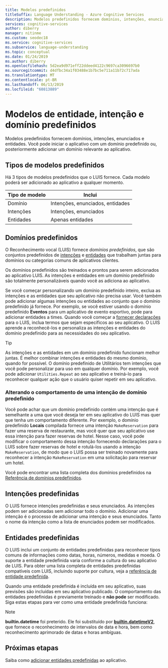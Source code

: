 ```yaml
---
title: Modelos predefinidos
titleSuffix: Language Understanding - Azure Cognitive Services
description: Modelos predefinidos fornecem domínios, intenções, enunciados e entidades. Você pode iniciar o aplicativo com um domínio predefinido ou, posteriormente adicionar um domínio relevante ao aplicativo.
services: cognitive-services
author: diberry
manager: nitinme
ms.custom: seodec18
ms.service: cognitive-services
ms.subservice: language-understanding
ms.topic: conceptual
ms.date: 01/24/2019
ms.author: diberry
ms.openlocfilehash: 5d2ea9d971eff22ddeed4122c9697ca3096697b0
ms.sourcegitcommit: d4dfbc34a1f03488e1b7bc5e711a11b72c717ada
ms.translationtype: MT
ms.contentlocale: pt-BR
ms.lasthandoff: 06/13/2019
ms.locfileid: "60813889"
---
```

# <a name="prebuilt-domain-intent-and-entity-models"></a>Modelos de entidade, intenção e domínio predefinidos

Modelos predefinidos fornecem domínios, intenções, enunciados e entidades. Você pode iniciar o aplicativo com um domínio predefinido ou, posteriormente adicionar um domínio relevante ao aplicativo. 

## <a name="types-of-prebuilt-models"></a>Tipos de modelos predefinidos

Há 3 tipos de modelos predefinidos que o LUIS fornece. Cada modelo poderá ser adicionado ao aplicativo a qualquer momento. 

|Tipo de modelo|Inclui|
|--|--|
|Domínio|Intenções, enunciados, entidades|
|Intenções|Intenções, enunciados|
|Entidades|Apenas entidades| 

## <a name="prebuilt-domains"></a>Domínios predefinidos

O Reconhecimento vocal (LUIS) fornece *domínios predefinidos*, que são conjuntos predefinidos de [intenções](luis-how-to-add-intents.md) e [entidades](luis-concept-entity-types.md) que trabalham juntas para domínios ou categorias comuns de aplicativos clientes. 

Os domínios predefinidos são treinados e prontos para serem adicionados ao aplicativo LUIS. As intenções e entidades em um domínio predefinido são totalmente personalizáveis quando você as adiciona ao aplicativo. 

Se você começar personalizando um domínio predefinido inteiro, exclua as intenções e as entidades que seu aplicativo não precisa usar. Você também pode adicionar algumas intenções ou entidades ao conjunto que o domínio predefinido já fornece. Por exemplo, se você estiver usando o domínio predefinido **Eventos** para um aplicativo de evento esportivo, pode para adicionar entidades a times. Quando você começar a [fornecer declarações](luis-how-to-add-example-utterances.md) para o LUIS, inclua termos que sejam específicos ao seu aplicativo. O LUIS aprende a reconhecê-los e personaliza as intenções e entidades do domínio predefinido para as necessidades do seu aplicativo. 

> [!TIP]
> As intenções e as entidades em um domínio predefinido funcionam melhor juntas. É melhor combinar intenções e entidades do mesmo domínio, quando for possível.
> O domínio predefinido de Utilitários tem intenções que você pode personalizar para uso em qualquer domínio. Por exemplo, você pode adicionar `Utilities.Repeat` ao seu aplicativo e treiná-lo para reconhecer qualquer ação que o usuário quiser repetir em seu aplicativo. 

### <a name="changing-the-behavior-of-a-prebuilt-domain-intent"></a>Alterando o comportamento de uma intenção de domínio predefinido

Você pode achar que um domínio predefinido contém uma intenção que é semelhante a uma que você deseja ter em seu aplicativo do LUIS mas quer que tenha um comportamento diferente. Por exemplo, o domínio predefinido **Locais** compilada fornece uma intenção `MakeReservation` para fazer uma reserva de restaurante, mas você quer que seu aplicativo use essa intenção para fazer reservas de hotel. Nesse caso, você pode modificar o comportamento dessa intenção fornecendo declarações para o LUIS sobre fazer reservas de hotel e rotulá-los usando a intenção `MakeReservation`, de modo que o LUIS possa ser treinado novamente para reconhecer a intenção `MakeReservation` em uma solicitação para reservar um hotel.

Você pode encontrar uma lista completa dos domínios predefinidos na [Referência de domínios predefinidos](./luis-reference-prebuilt-domains.md).

## <a name="prebuilt-intents"></a>Intenções predefinidas

O LUIS fornece intenções predefinidas e seus enunciados. As intenções podem ser adicionadas sem adicionar todo o domínio. Adicionar uma intenção é o processo de adicionar uma intenção e seus enunciados. Tanto o nome da intenção como a lista de enunciados podem ser modificados.  

## <a name="prebuilt-entities"></a>Entidades predefinidas

O LUIS inclui um conjunto de entidades predefinidas para reconhecer tipos comuns de informações como datas, horas, números, medidas e moeda. O suporte a entidade predefinida varia conforme a cultura do seu aplicativo de LUIS. Para obter uma lista completa de entidades predefinidas compatíveis com LUIS, incluindo suporte por cultura, veja a [referência de entidade predefinida](./luis-reference-prebuilt-entities.md).

Quando uma entidade predefinida é incluída em seu aplicativo, suas previsões são incluídas em seu aplicativo publicado. O comportamento das entidades predefinidas é previamente treinado e **não pode** ser modificado. Siga estas etapas para ver como uma entidade predefinida funciona:

> [!NOTE]
> **builtin.datetime** foi preterido. Ele foi substituído por [**builtin.datetimeV2**](luis-reference-prebuilt-datetimev2.md), que fornece o reconhecimento de intervalos de data e hora, bem como reconhecimento aprimorado de datas e horas ambíguas.

## <a name="next-steps"></a>Próximas etapas

Saiba como [adicionar entidades predefinidas](luis-prebuilt-entities.md) ao aplicativo.
